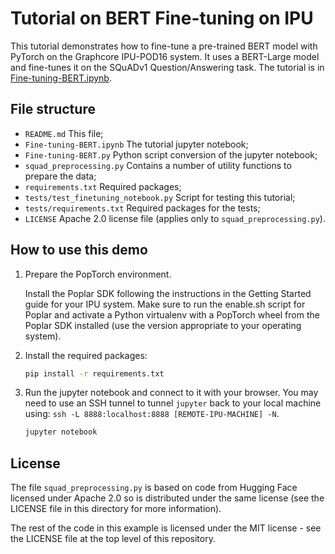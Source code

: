 <!-- Copyright (c) 2021 Graphcore Ltd. All rights reserved. -->
# Tutorial on BERT Fine-tuning on IPU

This tutorial demonstrates how to fine-tune a pre-trained BERT model with
PyTorch on the Graphcore IPU-POD16 system. It uses a BERT-Large model and
fine-tunes it on the SQuADv1 Question/Answering task. The tutorial is in
[Fine-tuning-BERT.ipynb](./Fine-tuning-BERT.ipynb).

## File structure

- `README.md` This file;
- `Fine-tuning-BERT.ipynb` The tutorial jupyter notebook;
- `Fine-tuning-BERT.py` Python script conversion of the jupyter notebook;
- `squad_preprocessing.py` Contains a number of utility functions to prepare
   the data;
- `requirements.txt` Required packages;
- `tests/test_finetuning_notebook.py` Script for testing this tutorial;
- `tests/requirements.txt` Required packages for the tests;
- `LICENSE` Apache 2.0 license file (applies only to `squad_preprocessing.py`).

## How to use this demo

1. Prepare the PopTorch environment.

   Install the Poplar SDK following the instructions in the Getting Started
   guide for your IPU system. Make sure to run the enable.sh script for Poplar
   and activate a Python virtualenv with a PopTorch wheel from the Poplar SDK
   installed (use the version appropriate to your operating system).

2. Install the required packages:

    ```bash
    pip install -r requirements.txt
    ```

3. Run the jupyter notebook and connect to it with your browser. You may need
   to use an SSH tunnel to tunnel `jupyter` back to your local machine using:
   `ssh -L 8888:localhost:8888 [REMOTE-IPU-MACHINE] -N`.

    ```bash
    jupyter notebook
    ```

## License

The file `squad_preprocessing.py` is based on code from Hugging Face licensed
under Apache 2.0 so is distributed under the same license (see the LICENSE
file in this directory for more information).

The rest of the code in this example is licensed under the MIT license - see
the LICENSE file at the top level of this repository.
